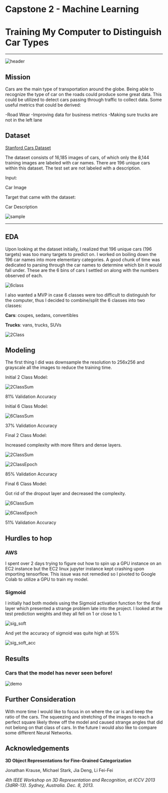 # Capstone 2 - Machine Learning

# Training My Computer to Distinguish Car Types

-------

![header](./images/header.JPG)

## Mission

Cars are the main type of transportation around the globe. Being able to recognize the type of car on the roads could produce some great data.
This could be utilized to detect cars passing through traffic to collect data. Some useful metrics that could be derived:

-Road Wear
-Improving data for business metrics
-Making sure trucks are not in the left lane

## Dataset

[Stanford Cars Dataset](https://www.kaggle.com/eduardo4jesus/stanford-cars-dataset)

The dataset consists of 16,185 images of cars, of which only the 8,144 training images are labeled with car names. There are 196 unique cars within this dataset. The test set are not labeled with a description. 

Input:

Car Image

Target that came with the dataset: 

Car Description

![sample](./images/data_sample.png)

------

## EDA

Upon looking at the dataset initially, I realized that 196 unique cars (196 targets) was too many targets to predict on. I worked on boiling down the 196 car names into more elementary categories. A good chunk of time was dedicated to parsing through the car names to determine which bin it would fall under. These are the 6 bins of cars I settled on along with the numbers observed of each.

![6class](./images/Car_Type_Distribution.png)

I also wanted a MVP in case 6 classes were too difficult to distinguish for the computer, thus I decided to combine/split the 6 classes into two classes:

**Cars**: coupes, sedans, convertibles 

**Trucks**: vans, trucks, SUVs

![2Class](images/EZ_Type_Distribution.png)

## Modeling

The first thing I did was downsample the resolution to 256x256 and grayscale all the images to reduce the training time.

Initial 2 Class Model:

![2ClassSum](images/480k281.JPG)

81% Validation Accuracy

Initial 6 Class Model:

![6ClassSum](images/3_7mil637.JPG)

37% Validation Accuracy

Final 2 Class Model:

Increased complexity with more filters and dense layers.

![2ClassSum](images/1_4mil285.JPG)

![2ClassEpoch](images/2_Classes_Val_over_epoch.png)

85% Validation Accuracy

Final 6 Class Model:

Got rid of the dropout layer and decreased the complexity.

![6ClassSum](images/2mil651.JPG)

![6ClassEpoch](images/6_Classes_Val_over_epoch.png)

51% Validation Accuracy

## Hurdles to hop

### AWS

I spent over 2 days trying to figure out how to spin up a GPU instance on an EC2 instance but the EC2 linux jupyter instance kept crashing upon importing tensorflow. This issue was not remedied so I pivoted to Google Colab to utilize a GPU to train my model.

### Sigmoid

I initially had both models using the Sigmoid activation function for the final layer which presented a strange problem late into the project. I looked at the test prediction weights and they all fell on 1 or close to 1.

![sig_soft](images/sig_vs_softmax_output.JPG)

And yet the accuracy of sigmoid was quite high at 55% 

![sig_soft_acc](images/sig_vs_softmax_acc.JPG)


## Results

### Cars that the model has never seen before!

![demo](images/Cars_demo.png)

## Further Consideration

With more time I would like to focus in on where the car is and keep the ratio of the cars. The squeezing and stretching of the images to reach a perfect square likely threw off the model and caused strange angles that did not belong on that class of cars.
In the future I would also like to compare some different Neural Networks.

## Acknowledgements

**3D Object Representations for Fine-Grained Categorization**

Jonathan Krause, Michael Stark, Jia Deng, Li Fei-Fei

*4th IEEE Workshop on 3D Representation and Recognition, at ICCV 2013 (3dRR-13). Sydney, Australia. Dec. 8, 2013.*
